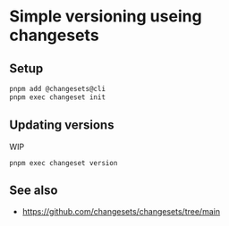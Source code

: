 # Simple versioning useing changesets

## Setup

```bash
pnpm add @changesets@cli
pnpm exec changeset init
```

## Updating versions

WIP

```
pnpm exec changeset version
```

## See also

- https://github.com/changesets/changesets/tree/main
